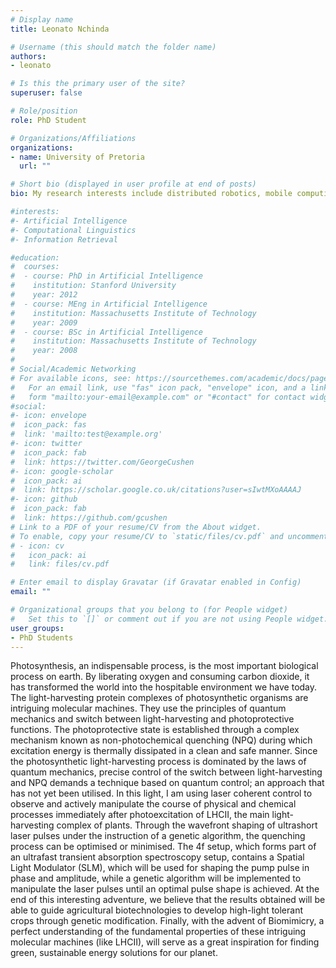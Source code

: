 ```yaml
---
# Display name
title: Leonato Nchinda

# Username (this should match the folder name)
authors:
- leonato

# Is this the primary user of the site?
superuser: false

# Role/position
role: PhD Student

# Organizations/Affiliations
organizations:
- name: University of Pretoria
  url: ""

# Short bio (displayed in user profile at end of posts)
bio: My research interests include distributed robotics, mobile computing and programmable matter.

#interests:
#- Artificial Intelligence
#- Computational Linguistics
#- Information Retrieval

#education:
#  courses:
#  - course: PhD in Artificial Intelligence
#    institution: Stanford University
#    year: 2012
#  - course: MEng in Artificial Intelligence
#    institution: Massachusetts Institute of Technology
#    year: 2009
#  - course: BSc in Artificial Intelligence
#    institution: Massachusetts Institute of Technology
#    year: 2008
#
# Social/Academic Networking
# For available icons, see: https://sourcethemes.com/academic/docs/page-builder/#icons
#   For an email link, use "fas" icon pack, "envelope" icon, and a link in the
#   form "mailto:your-email@example.com" or "#contact" for contact widget.
#social:
#- icon: envelope
#  icon_pack: fas
#  link: 'mailto:test@example.org'
#- icon: twitter
#  icon_pack: fab
#  link: https://twitter.com/GeorgeCushen
#- icon: google-scholar
#  icon_pack: ai
#  link: https://scholar.google.co.uk/citations?user=sIwtMXoAAAAJ
#- icon: github
#  icon_pack: fab
#  link: https://github.com/gcushen
# Link to a PDF of your resume/CV from the About widget.
# To enable, copy your resume/CV to `static/files/cv.pdf` and uncomment the lines below.
# - icon: cv
#   icon_pack: ai
#   link: files/cv.pdf

# Enter email to display Gravatar (if Gravatar enabled in Config)
email: ""

# Organizational groups that you belong to (for People widget)
#   Set this to `[]` or comment out if you are not using People widget.
user_groups:
- PhD Students
---
```


Photosynthesis, an indispensable process, is the most important biological process on
earth. By liberating oxygen and consuming carbon dioxide, it has transformed the world
into the hospitable environment we have today. The light-harvesting protein complexes of
photosynthetic organisms are intriguing molecular machines. They use the principles of
quantum mechanics and switch between light-harvesting and photoprotective functions. The
photoprotective state is established through a complex mechanism known as
non-photochemical quenching (NPQ) during which excitation energy is thermally dissipated
in a clean and safe manner. Since the photosynthetic light-harvesting process is
dominated by the laws of quantum mechanics, precise control of the switch between
light-harvesting and NPQ demands a technique based on quantum control; an approach that
has not yet been utilised. In this light, I am using laser coherent control to observe
and actively manipulate the course of physical and chemical processes immediately after
photoexcitation of LHCII, the main light-harvesting complex of plants. Through the
wavefront shaping of ultrashort laser pulses under the instruction of a genetic
algorithm, the quenching process can be optimised or minimised. The 4f setup, which forms
part of an ultrafast transient absorption spectroscopy setup, contains a Spatial Light
Modulator (SLM), which will be used for shaping the pump pulse in phase and amplitude,
while a genetic algorithm will be implemented to manipulate the laser pulses until an
optimal pulse shape is achieved. At the end of this interesting adventure, we believe
that the results obtained will be able to guide agricultural biotechnologies to develop
high-light tolerant crops through genetic modification. Finally, with the advent of
Biomimicry, a perfect understanding of the fundamental properties of these intriguing
molecular machines (like LHCII), will serve as a great inspiration for finding green,
sustainable energy solutions for our planet.

